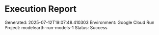 
# Execution Report

Generated: 2025-07-12T19:07:48.410303
Environment: Google Cloud Run
Project: modelearth-run-models-1
Status: Success

